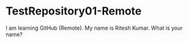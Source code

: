 # TestRepository01-Remote
I am learning GitHub (Remote).
My name is Ritesh Kumar.
What is your name?
